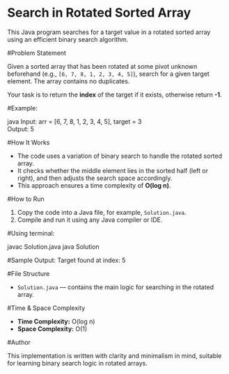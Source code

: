 # Search in Rotated Sorted Array

This Java program searches for a target value in a rotated sorted array using an efficient binary search algorithm.

#Problem Statement

Given a sorted array that has been rotated at some pivot unknown beforehand (e.g., `[6, 7, 8, 1, 2, 3, 4, 5]`), search for a given target element. The array contains no duplicates.

Your task is to return the **index** of the target if it exists, otherwise return **-1**.

#Example:

java
Input: arr = [6, 7, 8, 1, 2, 3, 4, 5], target = 3  
Output: 5

#How It Works

* The code uses a variation of binary search to handle the rotated sorted array.
* It checks whether the middle element lies in the sorted half (left or right), and then adjusts the search space accordingly.
* This approach ensures a time complexity of **O(log n)**.

#How to Run

1. Copy the code into a Java file, for example, `Solution.java`.
2. Compile and run it using any Java compiler or IDE.

#Using terminal:

javac Solution.java
java Solution

#Sample Output:
Target found at index: 5

#File Structure

* `Solution.java` — contains the main logic for searching in the rotated array.

#Time & Space Complexity

* **Time Complexity:** O(log n)
* **Space Complexity:** O(1)

#Author

This implementation is written with clarity and minimalism in mind, suitable for learning binary search logic in rotated arrays.
